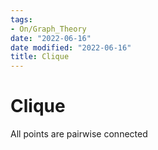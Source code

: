 ```yaml
---
tags:
- On/Graph_Theory
date: "2022-06-16"
date modified: "2022-06-16"
title: Clique
---
```


# Clique
All points are pairwise connected
